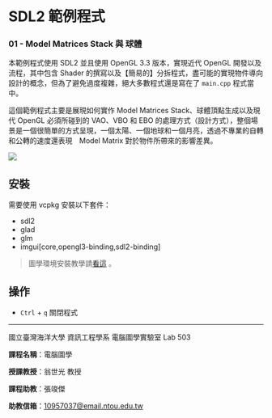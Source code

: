 # SDL2 範例程式
### 01 - Model Matrices Stack 與 球體
本範例程式使用 SDL2 並且使用 OpenGL 3.3 版本，實現近代 OpenGL 開發以及流程，其中包含 Shader 的撰寫以及【簡易的】分拆程式，盡可能的實現物件導向設計的概念，但為了避免過度複雜，絕大多數程式還是寫在了 `main.cpp` 程式當中。

這個範例程式主要是展現如何實作 Model Matrices Stack、球體頂點生成以及現代 OpenGL 必須所碰到的 VAO、VBO 和 EBO 的處理方式（設計方式），整個場景是一個很簡單的方式呈現，一個太陽、一個地球和一個月亮，透過不專業的自轉和公轉的速度還表現　Model Matrix 對於物件所帶來的影響差異。

![](https://i.imgur.com/UInMfAk.png)

## 安裝
需要使用 vcpkg 安裝以下套件：
* sdl2
* glad
* glm
* imgui[core,opengl3-binding,sdl2-binding]

> 圖學環境安裝教學請[看這](https://hackmd.io/@23657689/computer_graphics_env_settings) 。

## 操作
* `Ctrl` + `q` 關閉程式
------------------------------------------------------------
國立臺灣海洋大學 資訊工程學系 電腦圖學實驗室 Lab 503

**課程名稱**：電腦圖學

**授課教授**：翁世光 教授

**課程助教**：張竣傑

**助教信箱**：10957037@email.ntou.edu.tw